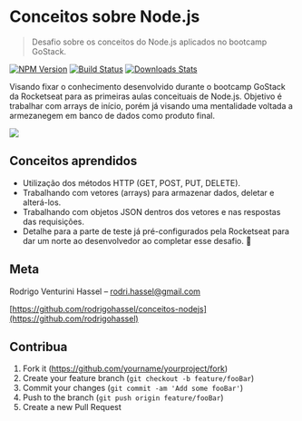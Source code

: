 # Conceitos sobre Node.js
> Desafio sobre os conceitos do Node.js aplicados no bootcamp GoStack.

[![NPM Version][npm-image]][npm-url]
[![Build Status][travis-image]][travis-url]
[![Downloads Stats][npm-downloads]][npm-url]

Visando fixar o conhecimento desenvolvido durante o bootcamp GoStack da Rocketseat para as primeiras aulas conceituais de Node.js.
Objetivo é trabalhar com arrays de início, porém já visando uma mentalidade voltada a armezanegem em banco de dados como produto final.


![](header.png)

## Conceitos aprendidos

- Utilização dos métodos HTTP (GET, POST, PUT, DELETE).
- Trabalhando com vetores (arrays) para armazenar dados, deletar e alterá-los.
- Trabalhando com objetos JSON dentros dos vetores e nas respostas das requisições.
- Detalhe para a parte de teste já pré-configurados pela Rocketseat para dar um norte ao desenvolvedor ao completar esse desafio. 👏

## Meta

Rodrigo Venturini Hassel – rodri.hassel@gmail.com

[https://github.com/rodrigohassel/conceitos-nodejs](https://github.com/rodrigohassel)

## Contribua

1. Fork it (<https://github.com/yourname/yourproject/fork>)
2. Create your feature branch (`git checkout -b feature/fooBar`)
3. Commit your changes (`git commit -am 'Add some fooBar'`)
4. Push to the branch (`git push origin feature/fooBar`)
5. Create a new Pull Request

<!-- Markdown link & img dfn's -->
[npm-image]: https://img.shields.io/npm/v/datadog-metrics.svg?style=flat-square
[npm-url]: https://npmjs.org/package/datadog-metrics
[npm-downloads]: https://img.shields.io/npm/dm/datadog-metrics.svg?style=flat-square
[travis-image]: https://img.shields.io/travis/dbader/node-datadog-metrics/master.svg?style=flat-square
[travis-url]: https://travis-ci.org/dbader/node-datadog-metrics
[wiki]: https://github.com/yourname/yourproject/wiki
